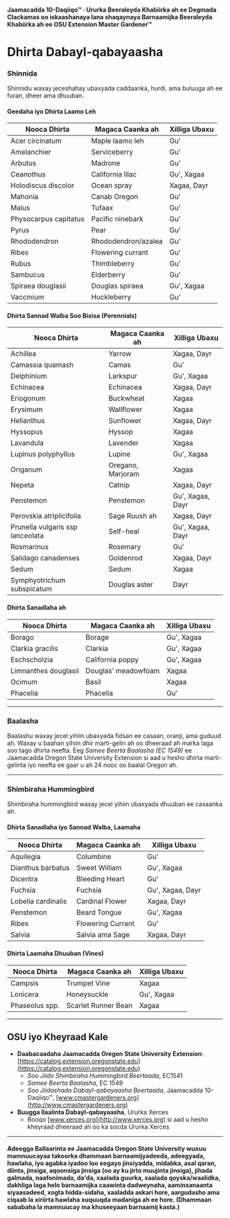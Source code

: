#### Jaamacadda 10-Daqiiqo™ · Ururka Beeraleyda Khabiirka ah ee Degmada Clackamas oo iskaashanaya lana shaqaynaya Barnaamijka Beeraleyda Khabiirka ah ee OSU Extension Master Gardener™

# Dhirta Dabayl-qabayaasha

### Shinnida

Shinnidu waxay jeceshahay ubaxyada caddaanka, hurdi, ama buluuga ah ee furan, dheer ama dhuuban.

#### Geedaha iyo Dhirta Laamo Leh

| Nooca Dhirta            | Magaca Caanka ah         | Xilliga Ubaxu          |
|-------------------------|--------------------------|------------------------|
| Acer circinatum         | Maple laamo leh          | Gu'                   |
| Amelanchier             | Serviceberry             | Gu'                   |
| Arbutus                 | Madrone                  | Gu'                   |
| Ceanothus               | California lilac         | Gu', Xagaa            |
| Holodiscus discolor     | Ocean spray              | Xagaa, Dayr           |
| Mahonia                 | Canab Oregon             | Gu'                   |
| Malus                   | Tufaax                   | Gu'                   |
| Physocarpus capitatus   | Pacific ninebark         | Gu'                   |
| Pyrus                   | Pear                     | Gu'                   |
| Rhododendron            | Rhododendron/azalea      | Gu'                   |
| Ribes                   | Flowering currant        | Gu'                   |
| Rubus                   | Thimbleberry             | Gu'                   |
| Sambucus                | Elderberry               | Gu'                   |
| Spiraea douglasii       | Douglas spiraea          | Gu', Xagaa            |
| Vaccinium               | Huckleberry              | Gu'                   |

#### Dhirta Sannad Walba Soo Bixisa (Perennials)

| Nooca Dhirta                | Magaca Caanka ah       | Xilliga Ubaxu          |
|-----------------------------|------------------------|------------------------|
| Achillea                    | Yarrow                 | Xagaa, Dayr            |
| Camassia quamash            | Camas                  | Gu'                   |
| Delphinium                  | Larkspur               | Gu', Xagaa             |
| Echinacea                   | Echinacea              | Xagaa, Dayr            |
| Eriogonum                   | Buckwheat              | Xagaa                  |
| Erysimum                    | Wallflower             | Xagaa                  |
| Helianthus                  | Sunflower              | Xagaa, Dayr            |
| Hyssopus                    | Hyssop                 | Xagaa                  |
| Lavandula                   | Lavender               | Xagaa                  |
| Lupinus polyphyllus         | Lupine                 | Gu', Xagaa             |
| Origanum                    | Oregano, Marjoram      | Xagaa                  |
| Nepeta                      | Catnip                 | Xagaa, Dayr            |
| Penstemon                   | Penstemon              | Gu', Xagaa, Dayr       |
| Perovskia atriplicifolia    | Sage Ruush ah          | Xagaa, Dayr            |
| Prunella vulgaris ssp lanceolata | Self-heal      | Gu', Xagaa, Dayr       |
| Rosmarinus                  | Rosemary               | Gu'                    |
| Salidago canadenses         | Goldenrod              | Xagaa, Dayr            |
| Sedum                       | Sedum                  | Xagaa                  |
| Symphyotrichum subspicatum  | Douglas aster          | Dayr                   |

#### Dhirta Sanadlaha ah

| Nooca Dhirta           | Magaca Caanka ah         | Xilliga Ubaxu        |
|------------------------|--------------------------|----------------------|
| Borago                 | Borage                   | Gu', Xagaa           |
| Clarkia gracilis        | Clarkia                 | Gu', Xagaa           |
| Eschscholzia            | California poppy        | Gu', Xagaa           |
| Limnanthes douglasii    | Douglas’ meadowfoam     | Xagaa                |
| Ocimum                  | Basil                   | Xagaa                |
| Phacelia                | Phacelia                | Gu'                  |

---

### Baalasha

Baalashu waxay jecel yihiin ubaxyada fidsan ee casaan, oranji, ama guduud ah. Waxay u baahan yihiin dhir marti-gelin ah oo dheeraad ah marka laga soo tago dhirta neefta. Eeg *Samee Beerta Baalasha (EC 1549)* ee Jaamacadda Oregon State University Extension si aad u hesho dhirta marti-gelinta iyo neefta ee gaar u ah 24 nooc oo baalal Oregon ah.

---

### Shimbiraha Hummingbird

Shimbiraha hummingbird waxay jecel yihiin ubaxyada dhuuban ee casaanka ah.

#### Dhirta Sanadlaha iyo Sannad Walba, Laamaha

| Nooca Dhirta           | Magaca Caanka ah         | Xilliga Ubaxu          |
|------------------------|--------------------------|------------------------|
| Aquilegia              | Columbine                | Gu'                    |
| Dianthus barbatus      | Sweet William            | Gu', Xagaa             |
| Dicentra               | Bleeding Heart           | Gu'                    |
| Fuchsia                | Fuchsia                  | Gu', Xagaa, Dayr       |
| Lobelia cardinalis     | Cardinal Flower          | Xagaa, Dayr            |
| Penstemon              | Beard Tongue             | Gu', Xagaa             |
| Ribes                  | Flowering Currant        | Gu'                    |
| Salvia                 | Salvia ama Sage          | Xagaa, Dayr            |

#### Dhirta Laamaha Dhuuban (Vines)

| Nooca Dhirta      | Magaca Caanka ah         | Xilliga Ubaxu        |
|-------------------|--------------------------|----------------------|
| Campsis           | Trumpet Vine              | Xagaa                |
| Lonicera          | Honeysuckle               | Gu', Xagaa           |
| Phaseolus spp.    | Scarlet Runner Bean       | Xagaa                |

---

## OSU iyo Kheyraad Kale

- **Daabacaadaha Jaamacadda Oregon State University Extension**: [https://catalog.extension.oregonstate.edu](https://catalog.extension.oregonstate.edu)
    - *Soo Jiido Shimbiraha Hummingbird Beertaada*, EC1541
    - *Samee Beerta Baalasha*, EC 1549
    - *Soo Jiidashada Dabayl-qabayaasha Beertaada*, Jaamacadda 10-Daqiiqo™, [www.cmastergardeners.org](http://www.cmastergardeners.org)
- **Buugga Ilaalinta Dabayl-qabayaasha**, Ururka Xerces
    - Booqo [www.xerces.org](http://www.xerces.org) si aad u hesho kheyraad dheeraad ah oo ka socda Ururka Xerces

---

#### Adeegga Ballaarinta ee Jaamacadda Oregon State University wuxuu mamnuucayaa takoorka dhammaan barnaamijyadeeda, adeegyada, hawlaha, iyo agabka iyadoo loo eegayo jinsiyadda, midabka, asal qaran, diinta, jinsiga, aqoonsiga jinsiga (oo ay ku jirto muujinta jinsiga), jihada galmada, naafonimada, da'da, xaalada guurka, xaalada qoyska/waalidka, dakhliga laga helo barnaamijka caawinta dadweynaha, aaminsanaanta siyaasadeed, xogta hidda-sidaha, xaaladda askari hore, aargudasho ama ciqaab la xiriirta hawlaha xuquuqda madaniga ah ee hore. (Dhammaan sababaha la mamnuucay ma khuseeyaan barnaamij kasta.)